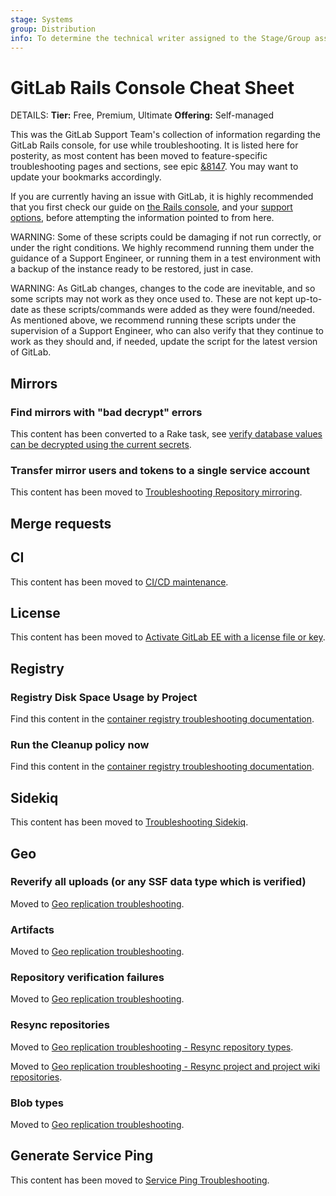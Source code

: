 ```yaml
---
stage: Systems
group: Distribution
info: To determine the technical writer assigned to the Stage/Group associated with this page, see https://handbook.gitlab.com/handbook/product/ux/technical-writing/#assignments
---
```


# GitLab Rails Console Cheat Sheet

DETAILS:
**Tier:** Free, Premium, Ultimate
**Offering:** Self-managed

This was the GitLab Support Team's collection of information regarding the GitLab Rails
console, for use while troubleshooting. It is listed here for posterity,
as most content has been moved to feature-specific troubleshooting pages and sections,
see epic [&8147](https://gitlab.com/groups/gitlab-org/-/epics/8147#tree).
You may want to update your bookmarks accordingly.

If you are currently having an issue with GitLab,
it is highly recommended that you first check
our guide on [the Rails console](../operations/rails_console.md),
and your [support options](https://about.gitlab.com/support/),
before attempting the information pointed to from here.

WARNING:
Some of these scripts could be damaging if not run correctly,
or under the right conditions. We highly recommend running them under the
guidance of a Support Engineer, or running them in a test environment with a
backup of the instance ready to be restored, just in case.

WARNING:
As GitLab changes, changes to the code are inevitable,
and so some scripts may not work as they once used to. These are not kept
up-to-date as these scripts/commands were added as they were found/needed. As
mentioned above, we recommend running these scripts under the supervision of a
Support Engineer, who can also verify that they continue to work as they
should and, if needed, update the script for the latest version of GitLab.

## Mirrors

### Find mirrors with "bad decrypt" errors

This content has been converted to a Rake task, see [verify database values can be decrypted using the current secrets](../raketasks/check.md#verify-database-values-can-be-decrypted-using-the-current-secrets).

### Transfer mirror users and tokens to a single service account

This content has been moved to [Troubleshooting Repository mirroring](../../user/project/repository/mirror/troubleshooting.md#transfer-mirror-users-and-tokens-to-a-single-service-account).

## Merge requests

## CI

This content has been moved to [CI/CD maintenance](../cicd/maintenance.md).

## License

This content has been moved to [Activate GitLab EE with a license file or key](../license_file.md).

## Registry

### Registry Disk Space Usage by Project

Find this content in the [container registry troubleshooting documentation](../packages/container_registry.md#registry-disk-space-usage-by-project).

### Run the Cleanup policy now

Find this content in the [container registry troubleshooting documentation](../packages/container_registry.md#run-the-cleanup-policy-now).

## Sidekiq

This content has been moved to [Troubleshooting Sidekiq](../sidekiq/sidekiq_troubleshooting.md).

## Geo

### Reverify all uploads (or any SSF data type which is verified)

Moved to [Geo replication troubleshooting](../geo/replication/troubleshooting/synchronization_verification.md#reverify-all-uploads-or-any-ssf-data-type-which-is-verified).

### Artifacts

Moved to [Geo replication troubleshooting](../geo/replication/troubleshooting/synchronization_verification.md#resync-and-reverify-individual-components).

### Repository verification failures

Moved to [Geo replication troubleshooting](../geo/replication/troubleshooting/synchronization_verification.md#find-repository-verification-failures).

### Resync repositories

Moved to [Geo replication troubleshooting - Resync repository types](../geo/replication/troubleshooting/synchronization_verification.md#resync-and-reverify-individual-components).

Moved to [Geo replication troubleshooting - Resync project and project wiki repositories](../geo/replication/troubleshooting/synchronization_verification.md#resync-project-and-project-wiki-repositories).

### Blob types

Moved to [Geo replication troubleshooting](../geo/replication/troubleshooting/synchronization_verification.md#resync-and-reverify-individual-components).

## Generate Service Ping

This content has been moved to [Service Ping Troubleshooting](../../development/internal_analytics/service_ping/troubleshooting.md).
